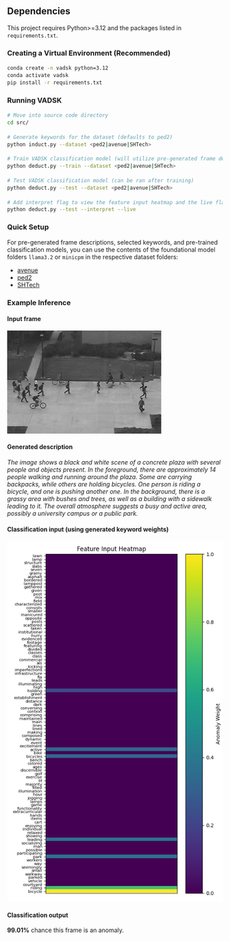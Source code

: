 ## Dependencies

This project requires Python>=3.12 and the packages listed in `requirements.txt`.

### Creating a Virtual Environment (Recommended)

```bash
conda create -n vadsk python=3.12
conda activate vadsk
pip install -r requirements.txt
```

### Running VADSK

```bash
# Move into source code directory
cd src/

# Generate keywords for the dataset (defaults to ped2)
python induct.py --dataset <ped2|avenue|SHTech>

# Train VADSK classification model (will utilize pre-generated frame descriptions if present)
python deduct.py --train --dataset <ped2|avenue|SHTech>

# Test VADSK classification model (can be ran after training)
python deduct.py --test --dataset <ped2|avenue|SHTech>

# Add interpret flag to view the feature input heatmap and the live flag to run model on each frame independently
python deduct.py --test --interpret --live
```

### Quick Setup

For pre-generated frame descriptions, selected keywords, and pre-trained classification models, you can use the contents of the foundational model folders `llama3.2` or `minicpm` in the respective dataset folders:

- [avenue](avenue)
- [ped2](ped2)
- [SHTech](SHTech)

### Example Inference

#### Input frame

![example frame from UCSD Ped2 Dataset](../examples/frame.png)

#### Generated description

*The image shows a black and white scene of a concrete plaza with several people and objects present. In the foreground, there are approximately 14 people walking and running around the plaza. Some are carrying backpacks, while others are holding bicycles. One person is riding a bicycle, and one is pushing another one. In the background, there is a grassy area with bushes and trees, as well as a building with a sidewalk leading to it. The overall atmosphere suggests a busy and active area, possibly a university campus or a public park.*

#### Classification input (using generated keyword weights)

![feature input for VADSK classification model](../examples/feature_input.png)

#### Classification output

**99.01%** chance this frame is an anomaly.